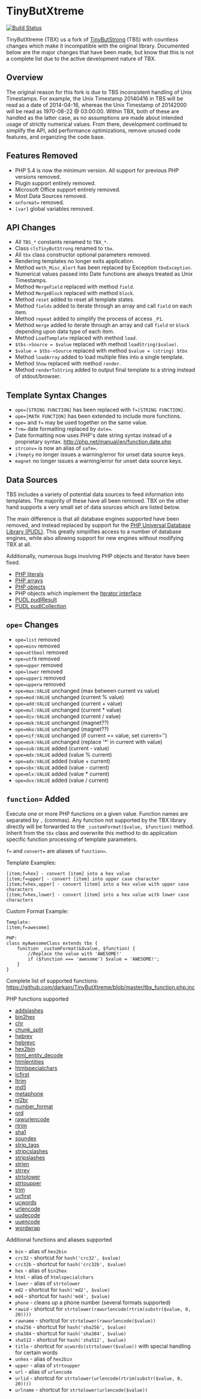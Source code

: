TinyButXtreme
=============
[![Build Status](https://travis-ci.org/darkain/TinyButXtreme.svg?branch=master)](https://travis-ci.org/darkain/TinyButXtreme)




TinyButXtreme (TBX) us a fork of
[TinyButStrong](https://github.com/Skrol29/tinybutstrong) (TBS) with countless
changes which make it incompatible with the original library. Documented below
are the major changes that have been made, but know that this is not a complete
list due to the active development nature of TBX.




## Overview
The original reason for this fork is due to TBS inconsistent handling of Unix
Timestamps. For example, the Unix Timestamp 20140416 in TBS will be read as a
date of 2014-04-16, whereas the Unix Timestamp of 20142000 will be read as
1970-08-22 @ 03:00:00. Within TBX, both of these are handled as the latter case,
as no assumptions are made about intended usage of strictly numerical values.
From there, development continued to simplify the API, add performance
optimizations, remove unused code features, and organizing the code base.




## Features Removed

* PHP 5.4 is now the minimum version. All support for previous PHP versions
removed.
* Plugin support entirely removed.
* Microsoft Office support entirely removed.
* Most Data Sources removed.
* `onformat=` removed.
* `[var]` global variables removed.




## API Changes

* All `TBS_*` constants renamed to `TBX_*`.
* Class `clsTinyButStrong` renamed to `tbx`.
* All `tbx` class constructor optional parameters removed.
* Rendering templates no longer exits application.
* Method `meth_Misc_Alert` has been replaced by Exception `tbxException`.
* Numerical values passed into Date functions are always treated as Unix
Timestamps.
* Method `MergeField` replaced with method `field`.
* Method `MergeBlock` replaced with method `block`.
* Method `reset` added to reset all template states.
* Method `fields` added to iterate through an array and call `field` on each
item.
* Method `repeat` added to simplify the process of access `_P1`.
* Method `merge` added to iterate through an array and call `field` or `block`
depending upon data type of each item.
* Method `LoadTemplate` replaced with method `load`.
* `$tbs->Source = $value` replaced with method `loadString($value)`.
* `$value = $tbs->Source` replaced with method `$value = (string) $tbx`
* Method `loadArray` added to load multiple files into a single template.
* Method `Show` replaced with method `render`.
* Method `renderToString` added to output final template to a string instead of
stdout/browser.




## Template Syntax Changes

* `ope=[STRING FUNCTION]` has been replaced with `f=[STRING FUNCTION]`.
* `ope=[MATH FUNCTION]` has been extended to include more functions.
* `ope=` and `f=` may be used together on the same value.
* `frm=` date formatting replaced by `date=`.
* Date formatting now uses PHP's date string syntax instead of a proprietary
syntax. http://php.net/manual/en/function.date.php
* `strconv=` is now an alias of `safe=`.
* `ifempty` no longer issues a warning/error for unset data source keys.
* `magnet` no longer issues a warning/error for unset data source keys.




## Data Sources

TBS includes a variety of potential data sources to feed information into
templates. The majority of these have all been removed. TBX on the other hand
supports a very small set of data sources which are listed below.

The main difference is that all database engines supported have been removed,
and instead replaced by support for the
[PHP Universal Database Library (PUDL)](https://github.com/darkain/pudl).
This greatly simplifies access to a number of database engines, while also
allowing support for new engines without modifying TBX at all.

Additionally, numerous bugs involving PHP objects and Iterator have been
fixed.

* [PHP literals](http://php.net/manual/en/language.types.intro.php)
* [PHP arrays](http://php.net/manual/en/language.types.array.php)
* [PHP objects](http://php.net/manual/en/language.types.object.php)
* PHP objects which implement the [Iterator interface](http://php.net/manual/en/class.iterator.php)
* [PUDL pudlResult](https://github.com/darkain/pudl/blob/master/pudlResult.php)
* [PUDL pudlCollection](https://github.com/darkain/pudl/blob/master/pudlCollection.php)




## `ope=` Changes

* `ope=list` removed
* `ope=minv` removed
* `ope=attbool` removed
* `ope=utf8` removed
* `ope=upper` removed
* `ope=lower` removed
* `ope=upper1` removed
* `ope=upperw` removed
* `ope=max:VALUE` unchanged (max between current vs value)
* `ope=mod:VALUE` unchanged (current % value)
* `ope=add:VALUE` unchanged (current + value)
* `ope=mul:VALUE` unchanged (current * value)
* `ope=div:VALUE` unchanged (current / value)
* `ope=mok:VALUE` unchanged (magnet??)
* `ope=mko:VALUE` unchanged (magnet??)
* `ope=nif:VALUE` unchanged (if current == value, set current='')
* `ope=msk:VALUE` unchanged (replace '*' in current with value)
* `ope=sub:VALUE` added (current - value)
* `ope=mdx:VALUE` added (value % current)
* `ope=adx:VALUE` added (value + current)
* `ope=sbx:VALUE` added (value - current)
* `ope=mlx:VALUE` added (value * current)
* `ope=dvx:VALUE` added (value / current)




## `function=` Added

Execute one or more PHP functions on a given value. Function names are separated
by `,` (commas). Any function not supported by the TBX library directly will be
forwarded to the `_customFormat($value, $function)` method. Inherit from the
`tbx` class and overwrite this method to do application specific function
processing of template parameters.

`f=` and `convert=` are aliases of `function=`.

Template Examples:
```
[item;f=hex] - convert [item] into a hex value
[item;f=upper] - convert [item] into upper case character
[item;f=hex,upper] - convert [item] into a hex value with upper case characters
[item;f=hex,lower] - convert [item] into a hex value with lower case characters
```

Custom Format Example:
```
Template:
[item;f=awesome]

PHP:
class myAwesomeClass extends tbx {
	function _customFormat(&$value, $function) {
		//Replace the value with 'AWESOME!'
		if ($function === 'awesome') $value = 'AWESOME!';
	}
}
```

Complete list of supported functions:
https://github.com/darkain/TinyButXtreme/blob/master/tbx_function.php.inc

PHP functions supported
* [addslashes](http://php.net/manual/en/function.addslashes.php)
* [bin2hex](http://php.net/manual/en/function.bin2hex.php)
* [chr](http://php.net/manual/en/function.chr.php)
* [chunk_split](http://php.net/manual/en/function.chunk-split.php)
* [hebrev](http://php.net/manual/en/function.hebrev.php)
* [hebrevc](http://php.net/manual/en/function.hebrevc.php)
* [hex2bin](http://php.net/manual/en/function.hex2bin.php)
* [html_entity_decode](http://php.net/manual/en/function.html-entity-decode.php)
* [htmlentities](http://php.net/manual/en/function.htmlentities.php)
* [htmlspecialchars](http://php.net/manual/en/function.htmlspecialchars.php)
* [lcfirst](http://php.net/manual/en/function.lcfirst.php)
* [ltrim](http://php.net/manual/en/function.ltrim.php)
* [md5](http://php.net/manual/en/function.md5.php)
* [metaphone](http://php.net/manual/en/function.metaphone.php)
* [nl2br](http://php.net/manual/en/function.nl2br.php)
* [number_format](http://php.net/manual/en/function.number-format.php)
* [ord](http://php.net/manual/en/function.ord.php)
* [rawurlencode](http://php.net/manual/en/function.rawurlencode.php)
* [rtrim](http://php.net/manual/en/function.rtrim.php)
* [sha1](http://php.net/manual/en/function.sha1.php)
* [soundex](http://php.net/manual/en/function.soundex.php)
* [strip_tags](http://php.net/manual/en/function.strip-tags.php)
* [stripcslashes](http://php.net/manual/en/function.stripcslashes.php)
* [stripslashes](http://php.net/manual/en/function.stripslashes.php)
* [strlen](http://php.net/manual/en/function.strlen.php)
* [strrev](http://php.net/manual/en/function.strrev.php)
* [strtolower](http://php.net/manual/en/function.strtolower.php)
* [strtoupper](http://php.net/manual/en/function.strtoupper.php)
* [trim](http://php.net/manual/en/function.trim.php)
* [ucfirst](http://php.net/manual/en/function.ucfirst.php)
* [ucwords](http://php.net/manual/en/function.ucwords.php)
* [urlencode](http://php.net/manual/en/function.urlencode.php)
* [uudecode](http://php.net/manual/en/function.convert-uudecode.php)
* [uuencode](http://php.net/manual/en/function.convert-uuencode.php)
* [wordwrap](http://php.net/manual/en/function.wordwrap.php)


Additional functions and aliases supported
* `bin` - alias of `hex2bin`
* `crc32` - shortcut for `hash('crc32', $value)`
* `crc32b` - shortcut for `hash('crc32b', $value)`
* `hex` - alias of `bin2hex`
* `html` - alias of `htmlspecialchars`
* `lower` - alias of `strtolower`
* `md2` - shortcut for `hash('md2', $value)`
* `md4` - shortcut for `hash('md4', $value)`
* `phone` - cleans up a phone number (several formats supported)
* `rawid` - shortcut for `strtolower(rawurlencode(rtrim(substr($value, 0, 20))))`
* `rawname` - shortcut for `strtolower(rawurlencode($value))`
* `sha256` - shortcut for `hash('sha256', $value)`
* `sha384` - shortcut for `hash('sha384', $value)`
* `sha512` - shortcut for `hash('sha512', $value)`
* `title` - shortcut for `ucwords(strtolower($value))` with special handling for certain words
* `unhex` - alias of `hex2bin`
* `upper` - alias of `strtoupper`
* `url` - alias of `urlencode`
* `urlid` - shortcut for `strtolower(urlencode(rtrim(substr($value, 0, 20))))`
* `urlname` - shortcut for `strtolower(urlencode($value))`
